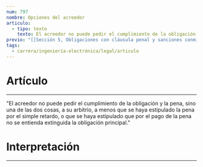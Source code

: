 ```yaml
---
num: 797
nombre: Opciones del acreedor
articulo:
  - tipo: texto
    texto: El acreedor no puede pedir el cumplimiento de la obligación y la pena, sino una de las dos cosas, a su arbitrio, a menos que se haya estipulado la pena por el simple retardo, o que se haya estipulado que por el pago de la pena no se entienda extinguida la obligación principal.
previo: "[[Sección 5, Obligaciones con cláusula penal y sanciones conminatorias|Sección 5, Obligaciones con cláusula penal y sanciones conminatorias]]"
tags:
  - carrera/ingeniería-electrónica/legal/articulo
---
```

# Artículo
---
"El acreedor no puede pedir el cumplimiento de la obligación y la pena, sino una de las dos cosas, a su arbitrio, a menos que se haya estipulado la pena por el simple retardo, o que se haya estipulado que por el pago de la pena no se entienda extinguida la obligación principal."

# Interpretación
---
